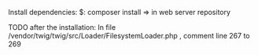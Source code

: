 Install dependencies:
$: composer install => in web server repository


TODO after the installation:
In file /vendor/twig/twig/src/Loader/FilesystemLoader.php , comment line 267 to 269
